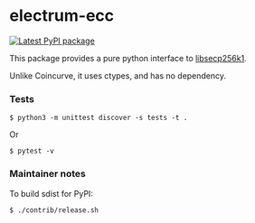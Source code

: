 # electrum-ecc

[![Latest PyPI package](https://badge.fury.io/py/electrum_ecc.svg)](https://pypi.org/project/electrum-ecc/)


This package provides a pure python interface to
[libsecp256k1](https://github.com/bitcoin-core/secp256k1).

Unlike Coincurve, it uses ctypes, and has no dependency.


### Tests

```
$ python3 -m unittest discover -s tests -t .
```
Or
```
$ pytest -v
```


### Maintainer notes

To build sdist for PyPI:
```
$ ./contrib/release.sh
```
